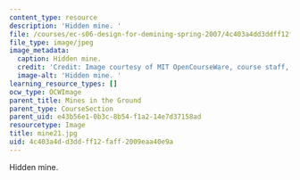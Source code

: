 ```yaml
---
content_type: resource
description: 'Hidden mine. '
file: /courses/ec-s06-design-for-demining-spring-2007/4c403a4dd3ddff12faff2009eaa40e9a_mine21.jpg
file_type: image/jpeg
image_metadata:
  caption: Hidden mine.
  credit: 'Credit: Image courtesy of MIT OpenCourseWare, course staff, and students.'
  image-alt: 'Hidden mine. '
learning_resource_types: []
ocw_type: OCWImage
parent_title: Mines in the Ground
parent_type: CourseSection
parent_uid: e43b56e1-0b3c-8b54-f1a2-14e7d37158ad
resourcetype: Image
title: mine21.jpg
uid: 4c403a4d-d3dd-ff12-faff-2009eaa40e9a
---
```

Hidden mine. 

